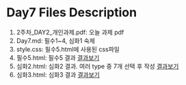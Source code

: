 # Day7 Files Description

1. 2주차_DAY2_개인과제.pdf: 오늘 과제 pdf
2. Day7.md: 필수1~4, 심화1 숙제
3. style.css: 필수5.html에 사용된 css파일
4. 필수5.html: 필수5 결과 [결과보기](https://raw.githack.com/Mirdev/Fastcampus_School_Lv0/master/Day7/필수5.html)
5. 심화2.html: 심화2 결과. 여러 type 중 7개 선택 후 작성 [결과보기](https://raw.githack.com/Mirdev/Fastcampus_School_Lv0/master/Day7/심화2.html)
6. 심화3.html: 심화3 결과 [결과보기](https://raw.githack.com/Mirdev/Fastcampus_School_Lv0/master/Day7/심화3.html)
